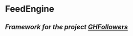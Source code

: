 
# FeedEngine
## _Framework for the project [GHFollowers](https://github.com/abin0992/GHFollowers)_
